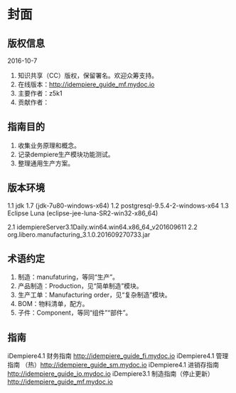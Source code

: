 封面
===

版权信息
---

2016-10-7
1. 知识共享（CC）版权，保留署名。欢迎众筹支持。
2. 在线版本：http://idempiere_guide_mf.mydoc.io
3. 主要作者：z5k1
4. 贡献作者：

指南目的
---

1. 收集业务原理和概念。
2. 记录dempiere生产模块功能测试。
3. 整理通用生产方案。

版本环境
---

1.1 jdk 1.7 (jdk-7u80-windows-x64)
1.2 postgresql-9.5.4-2-windows-x64
1.3 Eclipse Luna (eclipse-jee-luna-SR2-win32-x86_64)

2.1 idempiereServer3.1Daily.win64.win64.x86_64_v201609611
2.2 org.libero.manufacturing_3.1.0.201609270733.jar

术语约定
---

1. 制造：manufaturing，等同“生产”。
2. 产品制造：Production，见“简单制造”模块。
3. 生产工单：Manufacturing order，见“复杂制造”模块。
4. BOM：物料清单，配方。
5. 子件：Component，等同“组件”“部件”。

指南
---

iDempiere4.1 财务指南 http://idempiere_guide_fi.mydoc.io
iDempiere4.1 管理指南 （热）http://idempiere_guide_sm.mydoc.io
iDempiere4.1 进销存指南 http://idempiere_guide_io.mydoc.io
iDempiere3.1 制造指南（停止更新） http://idempiere_guide_mf.mydoc.io

